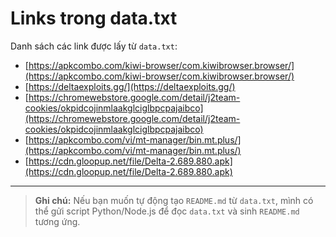 # Links trong data.txt

Danh sách các link được lấy từ `data.txt`:

- [https://apkcombo.com/kiwi-browser/com.kiwibrowser.browser/](https://apkcombo.com/kiwi-browser/com.kiwibrowser.browser/)
- [https://deltaexploits.gg/](https://deltaexploits.gg/)
- [https://chromewebstore.google.com/detail/j2team-cookies/okpidcojinmlaakglciglbpcpajaibco](https://chromewebstore.google.com/detail/j2team-cookies/okpidcojinmlaakglciglbpcpajaibco)
- [https://apkcombo.com/vi/mt-manager/bin.mt.plus/](https://apkcombo.com/vi/mt-manager/bin.mt.plus/)
- [https://cdn.gloopup.net/file/Delta-2.689.880.apk](https://cdn.gloopup.net/file/Delta-2.689.880.apk)
---

> **Ghi chú:** Nếu bạn muốn tự động tạo `README.md` từ `data.txt`, mình có thể gửi script Python/Node.js để đọc `data.txt` và sinh `README.md` tương ứng.
